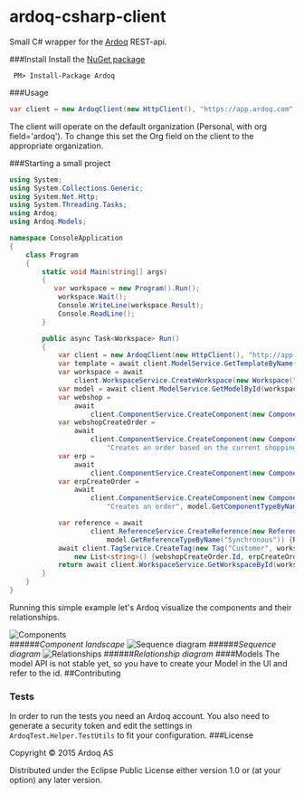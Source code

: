 ardoq-csharp-client
===================

Small C# wrapper for the [Ardoq](http://ardoq.com) REST-api.

###Install
Install the [NuGet package](https://www.nuget.org/packages/Ardoq/)

```
 PM> Install-Package Ardoq
```

###Usage
```csharp
var client = new ArdoqClient(new HttpClient(), "https://app.ardoq.com", "api-token", "ardoq");
```
The client will operate on the default organization (Personal, with org field='ardoq'). To change this set the Org field on the client to the
appropriate organization.

###Starting a small project
```csharp
using System;
using System.Collections.Generic;
using System.Net.Http;
using System.Threading.Tasks;
using Ardoq;
using Ardoq.Models;

namespace ConsoleApplication
{
    class Program
    {
        static void Main(string[] args)
        {
           var workspace = new Program().Run();
            workspace.Wait();
            Console.WriteLine(workspace.Result);
            Console.ReadLine();
        }

        public async Task<Workspace> Run()
        {
            var client = new ArdoqClient(new HttpClient(), "http://app.ardoq.com", "my-token");
            var template = await client.ModelService.GetTemplateByName("Application Service");
            var workspace = await
                client.WorkspaceService.CreateWorkspace(new Workspace("demo-workspace", template.Id, "My demo workspace"));
            var model = await client.ModelService.GetModelById(workspace.)
            var webshop =
                await
                    client.ComponentService.CreateComponent(new Component("Webshop", workspace.Id, "This is the webshop"));
            var webshopCreateOrder =
                await
                    client.ComponentService.CreateComponent(new Component("Create order", workspace.Id,
                        "Creates an order based on the current shoppingcat", model.GetComponentTypeByName("Service"), webshop.Id));
            var erp =
                await
                    client.ComponentService.CreateComponent(new Component("ERP", workspace.Id, "This is the ERP system"));
            var erpCreateOrder =
                await
                    client.ComponentService.CreateComponent(new Component("Create order", workspace.Id,
                        "Creates an order", model.GetComponentTypeByName("Service"), erp.Id));

            var reference = await
                    client.ReferenceService.CreateReference(new Reference(workspace.Id, "Order from cart", webshopCreateOrder.Id, erpCreateOrder.Id,
                        model.GetReferenceTypeByName("Synchronous")) {ReturnValue = "Created order"});
            await client.TagService.CreateTag(new Tag("Customer", workspace.Id, "",
                new List<string>() {webshopCreateOrder.Id, erpCreateOrder.Id}, new List<string>() {reference.Id}));
            return await client.WorkspaceService.GetWorkspaceById(workspace.Id);
        }
    }
}

```

Running this simple example let's Ardoq visualize the components and their relationships.

![Components](https://s3-eu-west-1.amazonaws.com/ardoq-resources/public/comps.png)  
######*Component landscape*
![Sequence diagram](https://s3-eu-west-1.amazonaws.com/ardoq-resources/public/sequence_diagram.png)
######*Sequence diagram*
![Relationships](https://s3-eu-west-1.amazonaws.com/ardoq-resources/public/rels.png)
######*Relationship diagram*
####Models
The model API is not stable yet, so you have to create your Model in the UI and refer to the id.
##Contributing
### Tests
In order to run the tests you need an Ardoq account. You also need to generate a security token and edit the
settings in `ArdoqTest.Helper.TestUtils` to fit your configuration.
###License

Copyright © 2015 Ardoq AS

Distributed under the Eclipse Public License either version 1.0 or (at your option) any later version.
